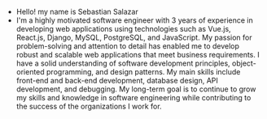 - Hello! my name is Sebastian Salazar
- I'm a highly motivated software engineer with 3 years of experience in developing web applications using technologies such as Vue.js, React.js, Django, MySQL, PostgreSQL, and JavaScript. My passion for problem-solving and attention to detail has enabled me to develop robust and scalable web applications that meet business requirements. I have a solid understanding of software development principles, object-oriented programming, and design patterns. My main skills include front-end and back-end development, database design, API development, and debugging. My long-term goal is to continue to grow my skills and knowledge in software engineering while contributing to the success of the organizations I work for.
